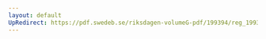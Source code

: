 ```yaml
---
layout: default
UpRedirect: https://pdf.swedeb.se/riksdagen-volumeG-pdf/199394/reg_199394/reg_199394_0157.pdf
---
```

